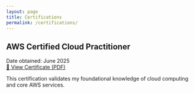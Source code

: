 ```yaml
---
layout: page
title: Certifications
permalink: /certifications/
---
```


## AWS Certified Cloud Practitioner

Date obtained: June 2025  
[🔗 View Certificate (PDF)](https://github.com/Deuche-IT/Muhlenberg/blob/main/assets/certifications/aws-cloud-practitioner.pdf)

This certification validates my foundational knowledge of cloud computing and core AWS services.

